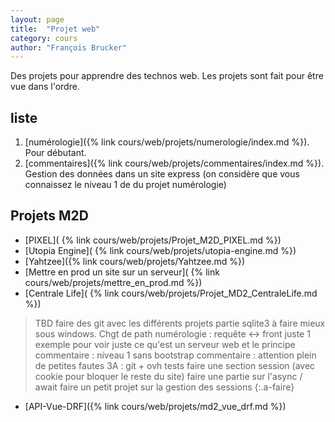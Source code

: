 ```yaml
---
layout: page
title:  "Projet web"
category: cours
author: "François Brucker"
---
```


Des projets pour apprendre des technos web. Les projets sont fait pour être vue dans l'ordre.

## liste

1. [numérologie]({% link cours/web/projets/numerologie/index.md %}). Pour débutant.
2. [commentaires]({% link cours/web/projets/commentaires/index.md %}). Gestion des données dans un site express (on considère que vous connaissez le niveau 1 de du projet numérologie)


## Projets M2D

- [PIXEL]( {% link cours/web/projets/Projet_M2D_PIXEL.md %})
- [Utopia Engine]( {% link cours/web/projets/utopia-engine.md %})
- [Yahtzee]({% link cours/web/projets/Yahtzee.md %})
- [Mettre en prod un site sur un serveur]( {% link cours/web/projets/mettre_en_prod.md %})
- [Centrale Life]( {% link cours/web/projets/Projet_MD2_CentraleLife.md %})


> TBD
> faire des git avec les différents projets
> partie sqlite3 à faire mieux sous windows. Chgt de path
> numérologie : requête <-> front juste 1 exemple pour voir juste ce qu'est un serveur web et le principe
> commentaire : niveau 1 sans bootstrap
> commentaire : attention plein de petites fautes
> 3A : git + ovh
> tests
> faire une section session (avec cookie pour bloquer le reste du site)
> faire une partie sur l'async / await
> faire un petit projet sur la gestion des sessions
{:.a-faire}

- [API-Vue-DRF]({% link cours/web/projets/md2_vue_drf.md %}) 
